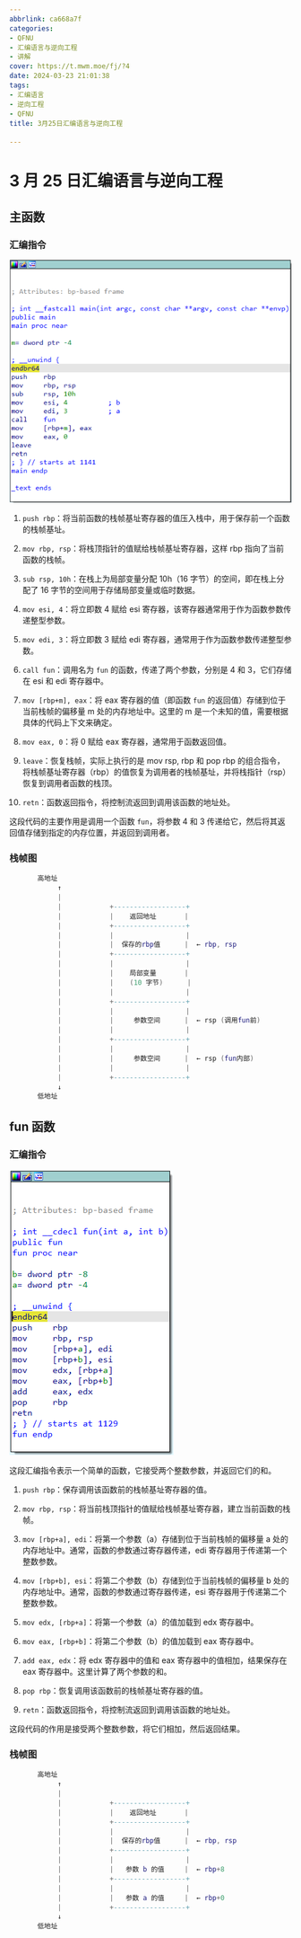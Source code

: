 ```yaml
---
abbrlink: ca668a7f
categories:
- QFNU
- 汇编语言与逆向工程
- 讲解
cover: https://t.mwm.moe/fj/?4
date: 2024-03-23 21:01:38
tags:
- 汇编语言
- 逆向工程
- QFNU
title: 3月25日汇编语言与逆向工程

---
```


# 3 月 25 日汇编语言与逆向工程

## 主函数

### 汇编指令

![image-20240323212852517](../images/Reverse-project/4/image-20240323212852517.png)

1. `push rbp`：将当前函数的栈帧基址寄存器的值压入栈中，用于保存前一个函数的栈帧基址。

2. `mov rbp, rsp`：将栈顶指针的值赋给栈帧基址寄存器，这样 rbp 指向了当前函数的栈帧。

3. `sub rsp, 10h`：在栈上为局部变量分配 10h（16 字节）的空间，即在栈上分配了 16 字节的空间用于存储局部变量或临时数据。

4. `mov esi, 4`：将立即数 4 赋给 esi 寄存器，该寄存器通常用于作为函数参数传递整型参数。

5. `mov edi, 3`：将立即数 3 赋给 edi 寄存器，通常用于作为函数参数传递整型参数。

6. `call fun`：调用名为 `fun` 的函数，传递了两个参数，分别是 4 和 3，它们存储在 esi 和 edi 寄存器中。

7. `mov [rbp+m], eax`：将 eax 寄存器的值（即函数 `fun` 的返回值）存储到位于当前栈帧的偏移量 m 处的内存地址中。这里的 m 是一个未知的值，需要根据具体的代码上下文来确定。

8. `mov eax, 0`：将 0 赋给 eax 寄存器，通常用于函数返回值。

9. `leave`：恢复栈帧，实际上执行的是 mov rsp, rbp 和 pop rbp 的组合指令，将栈帧基址寄存器（rbp）的值恢复为调用者的栈帧基址，并将栈指针（rsp）恢复到调用者函数的栈顶。

10. `retn`：函数返回指令，将控制流返回到调用该函数的地址处。

这段代码的主要作用是调用一个函数 `fun`，将参数 4 和 3 传递给它，然后将其返回值存储到指定的内存位置，并返回到调用者。

### 栈帧图

```lua
       高地址
            ↑
            |
            |            +------------------+
            |            |    返回地址       |
            |            +------------------+
            |            |                  |
            |            |  保存的rbp值      |  ← rbp, rsp
            |            +------------------+
            |            |                  |
            |            |    局部变量       |
            |            |    (10 字节)      |
            |            |                  |
            |            +------------------+
            |            |                  |
            |            |     参数空间      |  ← rsp (调用fun前)
            |            |                  |
            |            +------------------+
            |            |                  |
            |            |     参数空间      |  ← rsp (fun内部)
            |            |                  |
            |            +------------------+
            ↓
       低地址

```

## fun 函数

### 汇编指令

![image-20240323213024282](../images/Reverse-project/4/image-20240323213024282.png)

这段汇编指令表示一个简单的函数，它接受两个整数参数，并返回它们的和。

1. `push rbp`：保存调用该函数前的栈帧基址寄存器的值。

2. `mov rbp, rsp`：将当前栈顶指针的值赋给栈帧基址寄存器，建立当前函数的栈帧。

3. `mov [rbp+a], edi`：将第一个参数（a）存储到位于当前栈帧的偏移量 a 处的内存地址中。通常，函数的参数通过寄存器传递，edi 寄存器用于传递第一个整数参数。

4. `mov [rbp+b], esi`：将第二个参数（b）存储到位于当前栈帧的偏移量 b 处的内存地址中。通常，函数的参数通过寄存器传递，esi 寄存器用于传递第二个整数参数。

5. `mov edx, [rbp+a]`：将第一个参数（a）的值加载到 edx 寄存器中。

6. `mov eax, [rbp+b]`：将第二个参数（b）的值加载到 eax 寄存器中。

7. `add eax, edx`：将 edx 寄存器中的值和 eax 寄存器中的值相加，结果保存在 eax 寄存器中。这里计算了两个参数的和。

8. `pop rbp`：恢复调用该函数前的栈帧基址寄存器的值。

9. `retn`：函数返回指令，将控制流返回到调用该函数的地址处。

这段代码的作用是接受两个整数参数，将它们相加，然后返回结果。

### 栈帧图

```lua
       高地址
            ↑
            |
            |            +------------------+
            |            |    返回地址       |
            |            +------------------+
            |            |                  |
            |            |  保存的rbp值      |  ← rbp, rsp
            |            +------------------+
            |            |                  |
            |            |   参数 b 的值     |  ← rbp+8
            |            +------------------+
            |            |                  |
            |            |   参数 a 的值     |  ← rbp+0
            |            +------------------+
            ↓
       低地址

```
